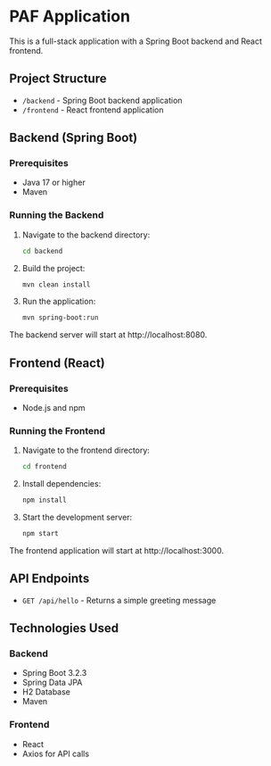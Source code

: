 # PAF Application

This is a full-stack application with a Spring Boot backend and React frontend.

## Project Structure

- `/backend` - Spring Boot backend application
- `/frontend` - React frontend application

## Backend (Spring Boot)

### Prerequisites
- Java 17 or higher
- Maven

### Running the Backend

1. Navigate to the backend directory:
   ```bash
   cd backend
   ```

2. Build the project:
   ```bash
   mvn clean install
   ```

3. Run the application:
   ```bash
   mvn spring-boot:run
   ```

The backend server will start at http://localhost:8080.

## Frontend (React)

### Prerequisites
- Node.js and npm

### Running the Frontend

1. Navigate to the frontend directory:
   ```bash
   cd frontend
   ```

2. Install dependencies:
   ```bash
   npm install
   ```

3. Start the development server:
   ```bash
   npm start
   ```

The frontend application will start at http://localhost:3000.

## API Endpoints

- `GET /api/hello` - Returns a simple greeting message

## Technologies Used

### Backend
- Spring Boot 3.2.3
- Spring Data JPA
- H2 Database
- Maven

### Frontend
- React
- Axios for API calls 